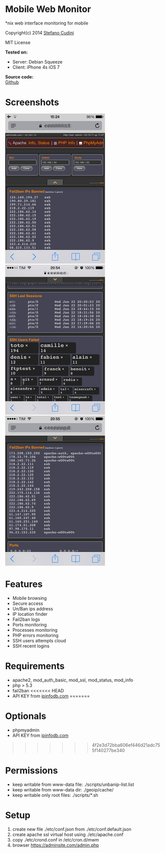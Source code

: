 Mobile Web Monitor
============
*nix web interface monitoring for mobile

Copyright(c) 2014 [Stefano Cudini](https://opengeo.tech/stefano-cudini/)

MIT License

**Tested on:**
* Server: Debian Squeeze
* Client: iPhone 4s iOS 7


**Source code:**  
[Github](https://github.com/stefanocudini/mwm)  

# Screenshots

![Image](https://raw.githubusercontent.com/stefanocudini/mWm/master/screenshots/mwm1.png)
![Image](https://raw.githubusercontent.com/stefanocudini/mWm/master/screenshots/mwm2.png)
![Image](https://raw.githubusercontent.com/stefanocudini/mWm/master/screenshots/mwm3.png)

# Features

* Mobile browsing
* Secure access
* Un/Ban ips address
* IP location finder
* Fail2ban logs
* Ports monitoring
* Processes monitoring
* PHP errors monitoring
* SSH users attempts cloud
* SSH recent logins

# Requirements

* apache2, mod_auth_basic, mod_ssl, mod_status, mod_info
* php > 5.3
* fail2ban
<<<<<<< HEAD
* API KEY from [ipinfodb.com](https://ipinfodb.com/)
=======

# Optionals

* phpmyadmin
* API KEY from [ipinfodb.com](http://ipinfodb.com/)
>>>>>>> 4f2e3d72bba606ef446d21adc755f140277be340

# Permissions

* keep writable from www-data file: ./scripts/unbanip-list.list
* keep writable from www-data dir:  ./geoip/cache/
* keep writable only root files:    ./scripts/*.sh


# Setup

1. create new file ./etc/conf.json from ./etc/conf.default.json
2. create apache ssl virtual host using ./etc/apache.conf
3. copy ./etc/crond.conf in /etc/cron.d/mwm
4. browser https://adminsite.com/admin.php
